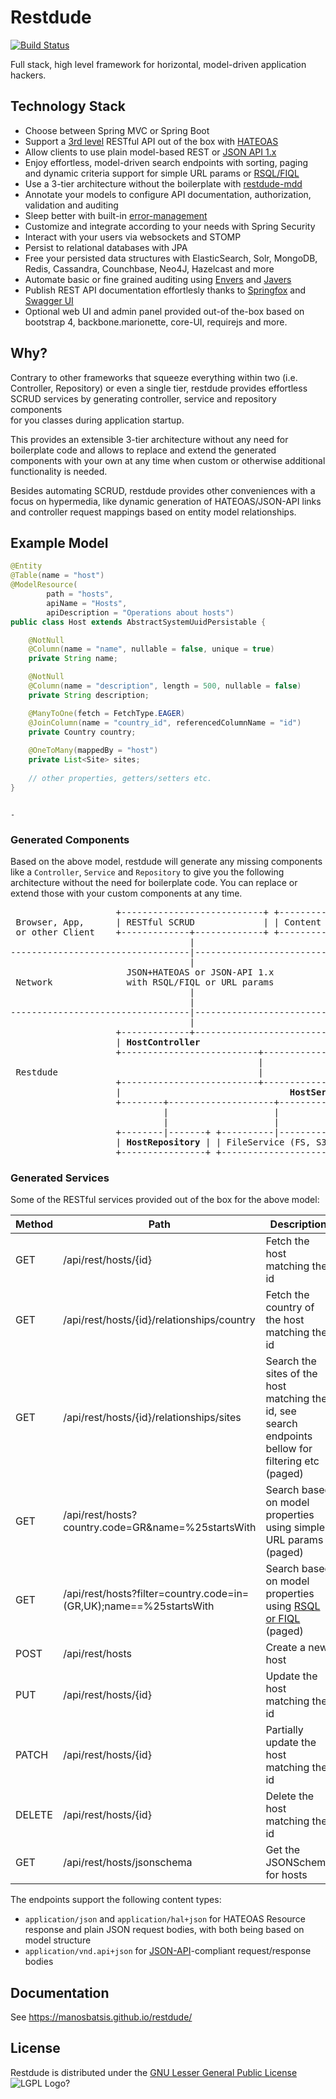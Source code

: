 

# Restdude

[![Build Status](https://travis-ci.org/manosbatsis/restdude.svg?branch=master)](https://travis-ci.org/manosbatsis/restdude)

Full stack, high level framework for horizontal, model-driven application hackers.


## Technology Stack

- Choose between Spring MVC or Spring Boot
- Support a [3rd level](https://martinfowler.com/articles/richardsonMaturityModel.html#level3) RESTful API out of the box with [HATEOAS](https://en.wikipedia.org/wiki/HATEOAS)
- Allow clients to use plain model-based REST or [JSON API 1.x](http://jsonapi.org/format) 
- Enjoy effortless, model-driven search endpoints with sorting, paging and dynamic criteria support for simple URL params or [RSQL/FIQL](https://manosbatsis.github.io/restdude/rsql.html)
- Use a 3-tier architecture without the boilerplate with [restdude-mdd](restdude-mdd)
- Annotate your models to configure API documentation, authorization, validation and auditing
- Sleep better with built-in [error-management](restdude-error)
- Customize and integrate according to your needs with Spring Security
- Interact with your users via websockets and STOMP
- Persist to relational databases with JPA
- Free your persisted data structures with ElasticSearch, Solr, MongoDB, Redis, Cassandra, Counchbase, Neo4J, Hazelcast and more
- Automate basic or fine grained auditing using <a href="http://docs.spring.io/spring-data/data-jpa/docs/current/reference/html/auditing.html">Envers</a> and <a href="http://javers.org/">Javers</a>
- Publish REST API documentation effortlesly thanks to <a href="http://springfox.github.io/springfox">Springfox</a> and <a href="http://swagger.io/swagger-ui">Swagger UI</a>
- Optional web UI and admin panel provided out-of the-box based on bootstrap 4, backbone.marionette, core-UI, requirejs and more.

## Why?

Contrary to other frameworks that squeeze everything within two (i.e. Controller, Repository) or even a single tier, restdude provides effortless SCRUD services by generating controller, service and repository components  
for you classes during application startup. 

This provides an extensible 3-tier architecture without any need for boilerplate code and allows to replace and extend the generated components with your own at any time when custom or 
otherwise additional functionality is needed. 

Besides automating SCRUD, restdude provides other conveniences with a focus on hypermedia, like dynamic generation of HATEOAS/JSON-API links and controller request mappings 
based on entity model relationships. 


## Example Model

```java
@Entity
@Table(name = "host")
@ModelResource(
        path = "hosts", 
        apiName = "Hosts", 
        apiDescription = "Operations about hosts")
public class Host extends AbstractSystemUuidPersistable {

    @NotNull
    @Column(name = "name", nullable = false, unique = true)
    private String name;

    @NotNull
    @Column(name = "description", length = 500, nullable = false)
    private String description;

    @ManyToOne(fetch = FetchType.EAGER)
    @JoinColumn(name = "country_id", referencedColumnName = "id")
    private Country country;
    
	@OneToMany(mappedBy = "host")
    private List<Site> sites;
    
    // other properties, getters/setters etc.
}
```

                                                                                          -                               

### Generated Components

Based on the above model, restdude will generate any missing components like a `Controller`, `Service` and `Repository` 
to give you the following architecture without the need for boilerplate code. You can replace or extend those with your 
custom components at any time. 


<pre>
                    +---------------------------+ +---------------------+   +------------------+
 Browser, App,      | RESTful SCRUD             | | Content negotiation |   | Websockets       | 
 or other Client    +-------------+-------------+ +-----------+---------+   +-------+----------+
                                  |                           |                     |           
----------------------------------|---------------------------|---------------------|------------
                                  |                           |                     |            
                      JSON+HATEOAS or JSON-API 1.x            |                     |            
 Network              with RSQL/FIQL or URL params            |                   STOMP          
                                  |                           |                     |            
                                  |                           |                     |            
----------------------------------|---------------------------|---------------------|------------
                                  |                           |                     |            
                    +-------------+--------------------------+-----------+  +------------------+    
                    | <strong>HostController</strong>                                     +--+ Message Broker   |
                    +--------------------------+-------------------------+  +------+-----------+
                                               |                                   |            
 Restdude                                      |                                   |            
                    +--------------------------+-----------------------------------+-----------+
                    |                                <strong>HostService</strong>                               |
                    +--------+--------------------+---------------------+----------------+-----+
                             |                    |                     |                |      
                             |                    |                     |                |      
                    +--------|-------+ +----------|-----------+ +-------|-------+ +------|-----+
                    | <strong>HostRepository</strong> | | FileService (FS, S3) | | EmailService  | | Misc Util  |
                    +----------------+ +----------------------+ +---------------+ +------------+
</pre>
                               

### Generated Services

Some of the RESTful services provided out of the box for the above model:


Method  | Path    | Description
------------ | ------- | -------------------
GET  | /api/rest/hosts/{id} | Fetch the host matching the id
GET  | /api/rest/hosts/{id}/relationships/country | Fetch the country of the host matching the id
GET  | /api/rest/hosts/{id}/relationships/sites | Search the sites of the host matching the id, see search endpoints bellow for filtering etc (paged)
GET  | /api/rest/hosts?country.code=GR&name=%25startsWith | Search based on model properties using simple URL params (paged)
GET  | /api/rest/hosts?filter=country.code=in=(GR,UK);name==%25startsWith | Search based on model properties using [RSQL or FIQL](https://manosbatsis.github.io/restdude/rsql.html) (paged)
POST | /api/rest/hosts | Create a new host
PUT  | /api/rest/hosts/{id} | Update the host matching the id
PATCH  | /api/rest/hosts/{id} | Partially update the host matching the id
DELETE | /api/rest/hosts/{id} | Delete the host matching the id
GET    | /api/rest/hosts/jsonschema | Get the JSONSchema for hosts

The endpoints support the following content types:

 - `application/json` and `application/hal+json` for HATEOAS Resource response and plain JSON request bodies, with both being based on model structure
 - `application/vnd.api+json` for [JSON-API](http://jsonapi.org/format)-compliant request/response bodies

## Documentation

See https://manosbatsis.github.io/restdude/

## License
    
Restdude is distributed under the <a href="https://www.gnu.org/licenses/lgpl-3.0-standalone.html">GNU Lesser General Public License</a> <img src="/home/manos/git/restdude/docs/assets/images/agplv3-155x51.png" alt="LGPL Logo" />?
